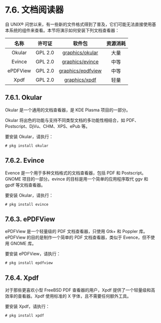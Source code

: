 # 7.6. 文档阅读器

自 UNIX® 问世以来，有一些新的文件格式得到了普及，它们可能无法直接使用基本系统的组件来查看。本节将演示如何安装下列文档查看器：

|  **名称**  | **许可证** |            **软件包**            | **资源消耗** |
| :------: | :-----: | :---------------------------: | :------: |
|  Okular  | GPL 2.0 |  [graphics/okular](https://cgit.freebsd.org/ports/tree/graphics/okular/pkg-descr)  |    大量    |
|  Evince  | GPL 2.0 |  [graphics/evince](https://cgit.freebsd.org/ports/tree/graphics/evince/pkg-descr)  |    中等    |
| ePDFView | GPL 2.0 | [graphics/epdfview](https://cgit.freebsd.org/ports/tree/graphics/epdfview/pkg-descr) |    中等    |
|   Xpdf   | GPL 2.0 |   [graphics/xpdf](https://cgit.freebsd.org/ports/tree/graphics/xpdf/pkg-descr)   |    轻量    |

## 7.6.1. Okular

Okular 是一个通用的文档查看器，是 KDE Plasma 项目的一部分。

Okular 将出色的功能与支持不同类型文档的多功能性相结合，如 PDF、Postscript、DjVu、CHM、XPS、ePub 等。

要安装 Okular，请执行：

```
# pkg install okular
```

## 7.6.2. Evince

Evence 是一个用于多种文档格式的文档查看器，包括 PDF 和 Postscript。GNOME 项目的一部分。evince 的目标是用一个简单的应用程序取代 ggv 和 gpdf 等文档查看器。

要安装 Okular，请执行：

```
# pkg install evince
```

## 7.6.3. ePDFView

ePDFView 是一个轻量级的 PDF 文档查看器，只使用 Gtk+ 和 Poppler 库。ePDFView 的目的是制作一个简单的 PDF 文档查看器，类似于 Evence，但不使用 GNOME 库。

要安装 ePDFView，请执行：

```
# pkg install epdfview
```

## 7.6.4. Xpdf

对于那些更喜欢小型 FreeBSD PDF 查看器的用户，Xpdf 提供了一个轻量级和高效率的查看器。Xpdf 使用标准的 X 字体，且不需要任何额外工具。

要安装 Xpdf，请执行：

```
# pkg install xpdf
```
